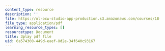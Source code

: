 ```yaml
---
content_type: resource
description: ''
file: https://ol-ocw-studio-app-production.s3.amazonaws.com/courses/18-01sc-single-variable-calculus-fall-2010/6a574300449deaef8d2e34f640c93167_HgEqXhsIq_g.pdf
file_type: application/pdf
learning_resource_types: []
resourcetype: Document
title: 3play pdf file
uid: 6a574300-449d-eaef-8d2e-34f640c93167
---
```

